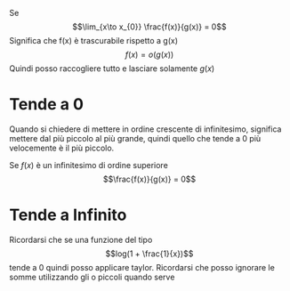 
Se $$\lim_{x\to x_{0}} \frac{f(x)}{g(x)} = 0$$
Significa che f(x) è trascurabile rispetto a g(x)
$$f(x) = o(g(x))$$
Quindi posso raccogliere tutto e lasciare solamente $g(x)$
# Tende a 0

Quando si chiedere di mettere in ordine crescente di infinitesimo, significa mettere dal più piccolo al più grande, quindi quello che tende a 0 più velocemente è il più piccolo.

Se $f(x)$ è un infinitesimo di ordine superiore
$$\frac{f(x)}{g(x)} = 0$$
# Tende a Infinito

Ricordarsi che se una funzione del tipo $$log(1 + \frac{1}{x})$$
tende a 0 quindi posso applicare taylor.
Ricordarsi che posso ignorare le somme utilizzando gli o piccoli quando serve